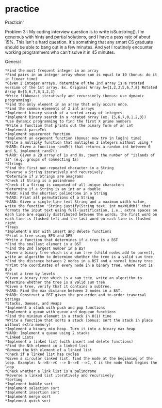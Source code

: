 practice
========

Practicin'

Problem 3 : My coding interview question is to write isSubstring(). I'm generous with hints and partial solutions, and I have a pass rate of about 15%. This isn't a hard question. It's something that any smart CS graduate should be able to bang out in a few minutes. And yet I routinely encounter working programmers who can't solve it in 45 minutes.

General

    *Find the most frequent integer in an array
    *Find pairs in an integer array whose sum is equal to 10 (bonus: do it in linear time)
    *Given 2 integer arrays, determine of the 2nd array is a rotated version of the 1st array. Ex. Original Array A={1,2,3,5,6,7,8} Rotated Array B={5,6,7,8,1,2,3}
    *Write fibbonaci iteratively and recursively (bonus: use dynamic programming)
    *Find the only element in an array that only occurs once.
    *Find the common elements of 2 int arrays
    *Implement binary search of a sorted array of integers
    *Implement binary search in a rotated array (ex. {5,6,7,8,1,2,3})
    *Use dynamic programming to find the first X prime numbers
    *Write a function that prints out the binary form of an int
    *Implement parseInt
    *Implement squareroot function
    *Implement an exponent function (bonus: now try in log(n) time)
    *Write a multiply function that multiples 2 integers without using *
    *HARD: Given a function rand5() that returns a random int between 0 and 5, implement rand7()
    *HARD: Given a 2D array of 1s and 0s, count the number of "islands of 1s" (e.g. groups of connecting 1s)
    *Strings
    *Find the first non-repeated character in a String
    *Reverse a String iteratively and recursively
    *Determine if 2 Strings are anagrams
    *Check if String is a palindrome
    *Check if a String is composed of all unique characters
    *Determine if a String is an int or a double
    *HARD: Find the shortest palindrome in a String
    *HARD: Print all permutations of a String
    *HARD: Given a single-line text String and a maximum width value, write the function 'String justify(String text, int maxWidth)' that formats the input text using full-justification, i.e., extra spaces on each line are equally distributed between the words; the first word on each line is flushed left and the last word on each line is flushed right
    *Trees
    *Implement a BST with insert and delete functions
    *Print a tree using BFS and DFS
    *Write a function that determines if a tree is a BST
    *Find the smallest element in a BST
    *Find the 2nd largest number in a BST
    *Given a binary tree which is a sum tree (child nodes add to parent), write an algorithm to determine whether the tree is a valid sum tree
    *Find the distance between 2 nodes in a BST and a normal binary tree
    *Print the coordinates of every node in a binary tree, where root is 0,0
    *Print a tree by levels
    *Given a binary tree which is a sum tree, write an algorithm to determine whether the tree is a valid sum tree
    *Given a tree, verify that it contains a subtree.
    *HARD: Find the max distance between 2 nodes in a BST.
    *HARD: Construct a BST given the pre-order and in-order traversal Strings
    *Stacks, Queues, and Heaps
    *Implement a stack with push and pop functions
    *Implement a queue with queue and dequeue functions
    *Find the minimum element in a stack in O(1) time
    *Write a function that sorts a stack (bonus: sort the stack in place without extra memory)
    *Implement a binary min heap. Turn it into a binary max heap
    *HARD: Implement a queue using 2 stacks
    *Linked Lists
    *Implement a linked list (with insert and delete functions)
    *Find the Nth element in a linked list
    *Remove the Nth element of a linked list
    *Check if a linked list has cycles
    *Given a circular linked list, find the node at the beginning of the loop. Example: A-->B-->C --> D-->E -->C, C is the node that begins the loop
    *Check whether a link list is a palindrome
    *Reverse a linked list iteratively and recursively
    *Sorting
    *Implement bubble sort
    *Implement selection sort
    *Implement insertion sort
    *Implement merge sort
    *Implement quick sort
